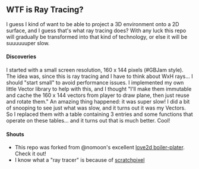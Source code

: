 WTF is Ray Tracing?
-------------------

I guess I kind of want to be able to project a 3D environment onto a 2D surface, and I guess that's what ray tracing does? With any luck this repo will gradually be transformed into that kind of technology, or else it will be suuuuuuper slow.

#### Discoveries ####

I started with a small screen resolution, 160 x 144 pixels (#GBJam style). The idea was, since this is ray tracing and I have to think about WxH rays... I should "start small" to avoid performance issues. I implemented my own little Vector library to help with this, and I thought "I'll make them immutable and cache the 160 x 144 vectors from player to draw plane, then just reuse and rotate them." An amazing thing happened: it was super slow! I did a bit of snooping to see just what was slow, and it turns out it was my Vectors. So I replaced them with a table containing 3 entries and some functions that operate on these tables... and it turns out that is much better. Cool!

#### Shouts ####

- This repo was forked from @nomoon's excellent [love2d boiler-plater][0]. Check it out!
- I know what a "ray tracer" is because of [scratchpixel][1] 

[0]: https://github.com/ZNCatlaw/love2d-bp
[1]: http://scratchapixel.com/lessons/3d-basic-lessons/lesson-1-writing-a-simple-raytracer/
